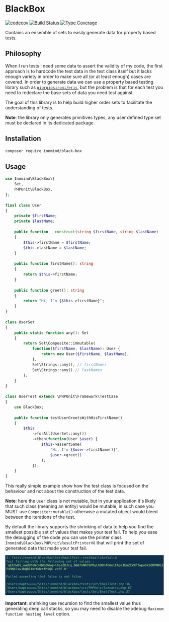 # BlackBox

[![codecov](https://codecov.io/gh/Innmind/BlackBox/branch/develop/graph/badge.svg)](https://codecov.io/gh/Innmind/BlackBox)
[![Build Status](https://github.com/Innmind/BlackBox/workflows/CI/badge.svg)](https://github.com/Innmind/BlackBox/actions?query=workflow%3ACI)
[![Type Coverage](https://shepherd.dev/github/Innmind/Filesystem/coverage.svg)](https://shepherd.dev/github/Innmind/Filesystem)

Contains an ensemble of sets to easily generate data for property based tests.

## Philosophy

When I run tests I need some data to assert the validity of my code, the first approach is to hardcode the test data in the test class itself but it lacks enough variety in order to make sure all (or at least enough) cases are covered. In order to generate data we can use a property based testing library such as [`giorgiosironi/eris`](https://packagist.org/packages/giorgiosironi/eris), but the problem is that for each test you need to redeclare the base sets of data you need test against.

The goal of this library is to help build higher order sets to facilitate the understanding of tests.

**Note**: the library only generates primitives types, any user defined type set must be declared in its dedicated package.

## Installation

```sh
composer require innmind/black-box
```

## Usage

```php
use Innmind\BlackBox\{
    Set,
    PHPUnit\BlackBox,
};

final class User
{
    private $firstName;
    private $lastName;

    public function __construct(string $firstName, string $lastName)
    {
        $this->firstName = $firstName;
        $this->lastName = $lastName;
    }

    public function firstName(): string
    {
        return $this->firstName;
    }

    public function greet(): string
    {
        return "Hi, I'm {$this->firstName}";
    }
}

class UserSet
{
    public static function any(): Set
    {
        return Set\Composite::immutable(
            function($firstName, $lastName): User {
                return new User($firstName, $lastName);
            },
            Set\Strings::any(), // firstNames
            Set\Strings::any() // lastNames
        );
    }
}

class UserTest extends \PHPUnit\Framework\TestCase
{
    use BlackBox;

    public function testUserGreetsWithHisFirstName()
    {
        $this
            ->forAll(UserSet::any())
            ->then(function(User $user) {
                $this->assertSame(
                    "Hi, I'm {$user->firstName()}",
                    $user->greet()
                );
            });
    }
}
```

This really simple example show how the test class is focused on the behaviour and not about the construction of the test data.

**Note**: here the `User` class is not mutable, but in your application it's likely that such class (meaning an entity) would be mutable, in such case you MUST use `Composite::mutable()` otherwise a mutated object would bleed between the iterations of the test.

By default the library supports the shrinking of data to help you find the smallest possible set of values that makes your test fail. To help you ease the debugging of the code you can use the printer class `Innmind\BlackBox\PHPUnit\ResultPrinterV8` that will print the set of generated data that made your test fail.

![](printer.png)

**Important**: shrinking use recursion to find the smallest value thus generating deep call stacks, so you may need to disable the xdebug `Maximum function nesting level` option.
